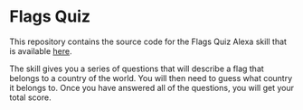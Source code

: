 # Flags Quiz
This repository contains the source code for the Flags Quiz Alexa skill that is available [here](https://www.amazon.co.uk/Thorne-Gladwin-Flags-Quiz/dp/B07PWVQX4D).

The skill gives you a series of questions that will describe a flag that belongs to a country of the world. You will then need to guess what country it belongs to. Once you have answered all of the questions, you will get your total score.
